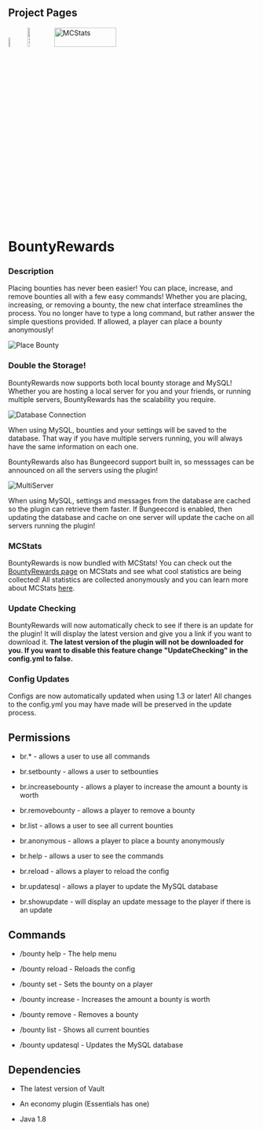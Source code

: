 Project Pages
------

<a href="http://dev.bukkit.org/bukkit-plugins/bountyrewards/"><img src="http://i.imgur.com/igYbvzR.png" title="Bukkit" height="7%" width="7%"></a>
<a href="https://www.spigotmc.org/resources/bountyrewards.17589/"><img src="https://static.spigotmc.org/img/spigot.png" title="SpigotMC" height="10%" width="10%"></a>
<a href="http://mcstats.org/plugin/BountyRewards/"><img src="http://i.mcstats.org/BountyRewards/Global+Statistics.borderless.png" title="MCStats" height="10%" width="50%"></a>

# BountyRewards

### Description

Placing bounties has never been easier! You can place, increase, and remove bounties all with a few easy commands! Whether you are placing, increasing, or removing a bounty, the new chat interface streamlines the process. You no longer have to type a long command, but rather answer the simple questions provided. If allowed, a player can place a bounty anonymously!

![Place Bounty](http://i.imgur.com/UmUlGmD.png "Place a Bounty")

### Double the Storage!

BountyRewards now supports both local bounty storage and MySQL! Whether you are hosting a local server for you and your friends, or running multiple servers, BountyRewards has the scalability you require.

![Database Connection](http://i.imgur.com/DV9IaD0.png "Database connection")

When using MySQL, bounties and your settings will be saved to the database. That way if you have multiple servers running, you will always have the same information on each one.

BountyRewards also has Bungeecord support built in, so messsages can be announced on all the servers using the plugin!

![MultiServer](http://i.imgur.com/tNootl3.png "MultiServer")

When using MySQL, settings and messages from the database are cached so the plugin can retrieve them faster. If Bungeecord is enabled, then updating the database and cache on one server will update the cache on all servers running the plugin!

### MCStats

BountyRewards is now bundled with MCStats! You can check out the [BountyRewards page](http://mcstats.org/plugin/BountyRewards) on MCStats and see what cool statistics are being collected! All statistics are collected anonymously and you can learn more about MCStats [here](http://mcstats.org/learn-more/).

### Update Checking

BountyRewards will now automatically check to see if there is an update for the plugin! It will display the latest version and give you a link if you want to download it. **The latest version of the plugin will not be downloaded for you. If you want to disable this feature change "UpdateChecking" in the config.yml to false.**

### Config Updates

Configs are now automatically updated when using 1.3 or later! All changes to the config.yml you may have made will be preserved in the update process.

## Permissions

* br.* - allows a user to use all commands

* br.setbounty - allows a user to setbounties

* br.increasebounty - allows a player to increase the amount a bounty is worth

* br.removebounty - allows a player to remove a bounty

* br.list - allows a user to see all current bounties

* br.anonymous - allows a player to place a bounty anonymously

* br.help - allows a user to see the commands

* br.reload - allows a player to reload the config

* br.updatesql - allows a player to update the MySQL database

* br.showupdate - will display an update message to the player if there is an update

## Commands

* /bounty help - The help menu

* /bounty reload - Reloads the config

* /bounty set - Sets the bounty on a player

* /bounty increase - Increases the amount a bounty is worth

* /bounty remove - Removes a bounty

* /bounty list - Shows all current bounties

* /bounty updatesql - Updates the MySQL database

## Dependencies

* The latest version of Vault

* An economy plugin (Essentials has one)

* Java 1.8
